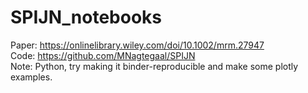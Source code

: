 # SPIJN_notebooks
Paper: https://onlinelibrary.wiley.com/doi/10.1002/mrm.27947 <br> 
Code: https://github.com/MNagtegaal/SPIJN <br> 
Note: Python, try making it binder-reproducible and make some plotly examples. 
